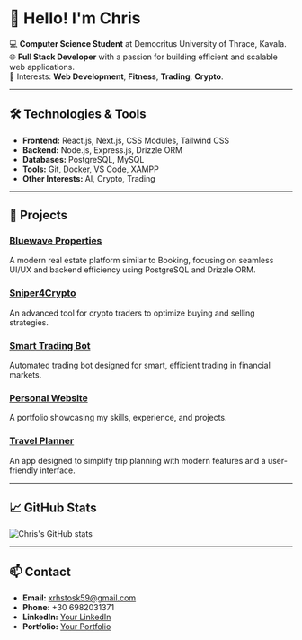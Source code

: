 # 👋 Hello! I'm Chris

💻 **Computer Science Student** at Democritus University of Thrace, Kavala.  
🌐 **Full Stack Developer** with a passion for building efficient and scalable web applications.  
🎯 Interests: **Web Development**, **Fitness**, **Trading**, **Crypto**.

---

## 🛠️ Technologies & Tools
- **Frontend:** React.js, Next.js, CSS Modules, Tailwind CSS
- **Backend:** Node.js, Express.js, Drizzle ORM
- **Databases:** PostgreSQL, MySQL
- **Tools:** Git, Docker, VS Code, XAMPP
- **Other Interests:** AI, Crypto, Trading

---

## 🚀 Projects
### [Bluewave Properties](https://github.com/your-repo-link)
A modern real estate platform similar to Booking, focusing on seamless UI/UX and backend efficiency using PostgreSQL and Drizzle ORM.

### [Sniper4Crypto](https://github.com/your-repo-link)
An advanced tool for crypto traders to optimize buying and selling strategies.

### [Smart Trading Bot](https://github.com/your-repo-link)
Automated trading bot designed for smart, efficient trading in financial markets.

### [Personal Website](https://github.com/your-repo-link)
A portfolio showcasing my skills, experience, and projects.

### [Travel Planner](https://github.com/your-repo-link)
An app designed to simplify trip planning with modern features and a user-friendly interface.

---

## 📈 GitHub Stats
![Chris's GitHub stats](https://github-readme-stats.vercel.app/api?username=xrhstosk59&show_icons=true&theme=radical)

---

## 📫 Contact
- **Email:** xrhstosk59@gmail.com  
- **Phone:** +30 6982031371  
- **LinkedIn:** [Your LinkedIn](https://linkedin.com/in/your-profile)  
- **Portfolio:** [Your Portfolio](https://your-portfolio-link.com)
